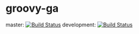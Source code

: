 # groovy-ga
master: [![Build Status](https://travis-ci.org/cjempey/groovy-ga.svg?branch=master)](https://travis-ci.org/cjempey/groovy-ga)
development: [![Build Status](https://travis-ci.org/cjempey/groovy-ga.svg?branch=development)](https://travis-ci.org/cjempey/groovy-ga)
